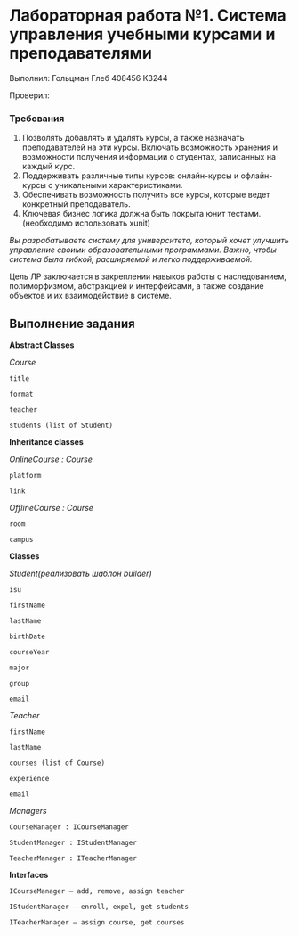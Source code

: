 # Лабораторная работа №1. Система управления учебными курсами и преподавателями
Выполнил: Гольцман Глеб 408456 K3244

Проверил: 
### Требования 
1. Позволять добавлять и удалять курсы, а также назначать преподавателей на эти курсы.
Включать возможность хранения и возможности получения информации о студентах, записанных на каждый курс.
2. Поддерживать различные типы курсов: онлайн-курсы и офлайн-курсы с уникальными характеристиками.
3. Обеспечивать возможность получить все курсы, которые ведет конкретный преподаватель.
4. Ключевая бизнес логика должна быть покрыта юнит тестами. (необходимо использовать xunit)

*Вы разрабатываете систему для университета, который хочет улучшить управление своими образовательными программами. Важно, чтобы система была гибкой, расширяемой и легко поддерживаемой.*

Цель ЛР заключается в закреплении навыков работы с наследованием, полиморфизмом, абстракцией и интерфейсами, а также создание объектов и их взаимодействие в системе.

## Выполнение задания

**Abstract Classes**

*Course*

    title

    format

    teacher
    
    students (list of Student)

    
**Inheritance classes**

*OnlineCourse : Course*

    platform

    link
    
*OfflineCourse : Course*
    
    room
    
    campus
    
**Classes**
    
*Student(реализовать шаблон builder)*

    isu

    firstName

    lastName

    birthDate

    courseYear

    major

    group

    email

*Teacher*

    firstName

    lastName

    courses (list of Course)

    experience

    email


*Managers*

    CourseManager : ICourseManager

    StudentManager : IStudentManager

    TeacherManager : ITeacherManager

**Interfaces**

    ICourseManager — add, remove, assign teacher 

    IStudentManager — enroll, expel, get students

    ITeacherManager — assign course, get courses
